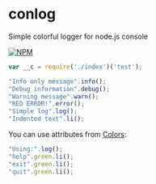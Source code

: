 # conlog
Simple colorful logger for node.js console

  [![NPM](https://nodei.co/npm/conlog.png?downloads=true&downloadRank=true&stars=true)](https://nodei.co/npm/conlog/)

```javascript
var __c = require('./index')('test');

"Info only message".info();
"Debug information".debug();
"Warning message".warn();
"RED ERROR!".error();
"Simple log".log();
"Indented text".li();
```

You can use attributes from [Colors](https://www.npmjs.com/package/colors):
```javascript
"Using:".log();
"help".green.li();
"exit".green.li();
"quit".green.li();
```

